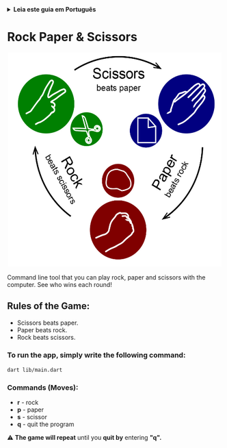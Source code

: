 <details>
<summary>
<strong> Leia este guia em Português </strong>
</summary>
    <ul>
        <li><a href="./README-PT-BR.md"> Português </a></li>
    </ul>

</details>

# Rock Paper & Scissors

<p align="center"><img src="./media/rock-paper-scissors.jpg" width="500px" height="500px"></p>

Command line tool that you can play rock, paper and scissors with the computer. See who wins each round!

## Rules of the Game:

- Scissors beats paper.
- Paper beats rock.
- Rock beats scissors.

### To run the app, simply write the following command:

```bash
dart lib/main.dart
```

### Commands (Moves):

- **r** - rock
- **p** - paper
- **s** - scissor
- **q** - quit the program

⚠️ **The game will repeat** until you **quit by** entering **"q".**

